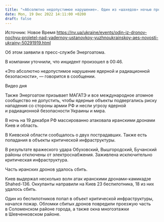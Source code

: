 ```yaml
---
title: "«Абсолютно недопустимое нарушение». Один из «шахедов» ночью пролетел над ядерной установкой Южноукраинской АЭС — Энергоатом"
date: Mon, 19 Dec 2022 14:11:00 +0200
draft: false
---
```

Источник: Новое Время https://nv.ua/ukraine/events/odin-iz-dronov-nochyu-proletel-nad-yadernoy-ustanovkoy-yuzhnoukrainskoy-aes-novosti-ukrainy-50291919.html


 Об этом заявили в пресс-службе Энергоатома.

В компании уточнили, что инцидент произошел в 00:46.

«Это абсолютно недопустимое нарушение ядерной и радиационной безопасности», — говорится в сообщении.

 Видео дня   

Также Энергоатом призывает МАГАТЭ и все международное атомное сообщество не допустить, чтобы ядерные объекты подвергались риску нападения со стороны армии РФ и несли угрозу ядерной и радиационной безопасности Украины и мира.

В ночь на 19 декабря РФ массированно атаковала иранскими дронами Киев и область.

В Киевской области сообщалось о двух пострадавших. Также есть попадания в объекты критической инфраструктуры.

В результате вражеского удара Обуховский, Вышгородский, Бучанский районы отключены от электроснабжения. Заживлена исключительно критическая инфраструктура.

Часть иранских дронов удалось сбить.

Киев выдержал несколько волн атак иранскими дронами-камикадзе Shahed-136. Оккупанты направили на Киев 23 беспилотника, 18 из них удалось сбить.

Один из беспилотников попал в объект критической инфраструктуры, начался пожар. Обломки сбитых дронов повредили проезжую часть в Соломенском районе города, а также окна многоэтажки в Шевченковском районе.
